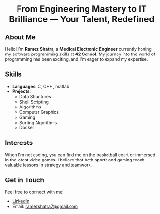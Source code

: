 <h1 align="center">From Engineering Mastery to IT Brilliance — Your Talent, Redefined</h1>

## About Me

Hello! I’m **Ramez Shatra**, a **Medical Electronic Engineer** currently honing my software programming skills at **42 School**. My journey into the world of programming has been exciting, and I'm eager to expand my expertise.

## Skills

- **Languages**: C, C++ , matlab
- **Projects**: 
  - Data Structures
  - Shell Scripting
  - Algorithms
  - Computer Graphics
  - Gaming
  - Sorting Algorithms
  - Docker

## Interests

When I'm not coding, you can find me on the basketball court or immersed in the latest video games. I believe that both sports and gaming teach valuable lessons in strategy and teamwork.

## Get in Touch

Feel free to connect with me!

- [LinkedIn](https://www.linkedin.com/in/ramez-shatra/)
- Email: [ramezshatra7@gmail.com](mailto:ramezshatra7@gmail.com)
